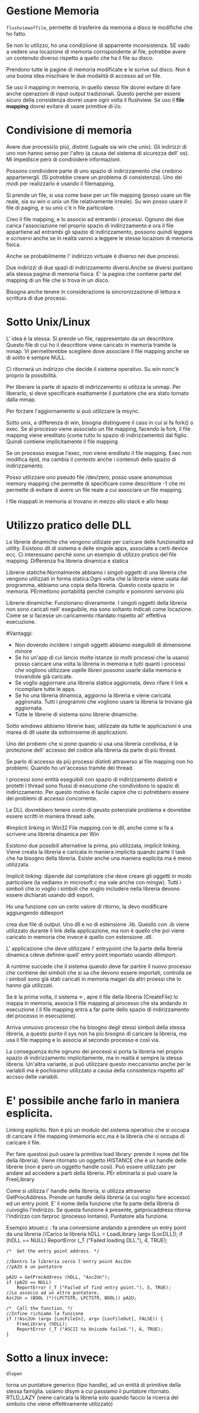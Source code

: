 Gestione Memoria
===

`flushviewoffile`, permette di trasferire da memoria a disco le modifiche che ho fatto.

Se non lo utilizzo, ho una condiziione di apparrente inconsistenza. SE vado a vedere una locazione di memoria corrispondente al file, potrebbe avere un contenuto diverso rispetto a quello che ha il file su disco.

Prendono tutte le pagine di memoria modificate e le scrive sul disco. Non è una buona idea mischiare le due modalità di accesso ad un file.

Se uso il mapping in memoria, in quello stesso file dovrei evitare di fare anche operazioni di input output tradizionali. Questo perchè per 
essere sicuro della consistenza dovrei usare ogni volta il flushview.
Se uso il __file mapping__ dovrei evitare di usare primitive di i/o.

Condivisione di memoria
====
Avere due processi(o più), distinti (uguale sia win che unix). Gli indirizzi di uno non hanno senso per l'altro (a causa del sistema di sicurezza dell' os). Mi impedisce però di condividere informazioni.

Possono condividere parte di uno spazio di indirizzamento che credono appartenergli.
(Si potrebbe creare un problema di consistenza).
Uno dei modi per realizzarlo è usando il filemapping.

Si prende un file, si usa come base per un file mapping (posso usare un file reale, sia su win o unix un file relativamente irreale). Su win posso usare il file di paging, e su unix c'è n file particolare.

Creo il file mapping, e lo associo ad entrambi i processi. Ognuno dei due carica l'associazione nel proprio spazio di indirizzamento e ora il file appartiene ad entrambi gli spazio di indirizzamento, possono quindi leggere e scrivervi anche se in realtà vanno a leggere le stesse locazioni di memoria fisica.

Anche se probabilmente l' indirizzo virtuale è diverso nei due processi.

Due indirizzi di due spazi di indirizzamento diversi.Anche se diversi puntano alla stessa pagina di memoria fisica. E' la pagina che contiene parte del mapping di un file che si trova in un disco.

Bisogna anche tenere in considerazione la sincronizzazione di lettura e scrittura di due processi.


Sotto Unix/Linux
=======
L' idea è la stessa. Si prende un file, rappresentato da un descrittore. Questo file di cui ho il descrittore viene caricato in memoria tramite la mmap. Vi permetterebbe scegliere dove associare il file mapping anche se di solito è sempre NULL.

Ci ritornerà un indirizzo che decide il sistema operativo.
Su win nonc'è proprio la possibilità. 

Per liberare la parte di spazio di indirizzamento si utilizza la unmap. Per liberarlo, si deve specificare esattamente il puntatore che era stato tornato dalla mmap.

Per forzare l'aggiornamento si può utilizzare la msync.

Sotto unix, a differenza di win, bisogna distinguere il caso in cui si fa fork() o exec. Se al processo viene associato un file mapping, facendo la fork, il file mapping viene ereditato (come tutto lo spazio di indirizzamento) dal figlio. Quindi contiene implicitamente il file mapping.

Se un processo esegue  l'exec, non viene ereditato il file mapping. Exec non modifica ilpid, ma cambia il contesto anche i contenuti dello spazio di indirizzamento.

Posso utilizzare uno pseudo file /dev/zero, posso usare anonumous memory mapping che permette di specificare come descrittore -1 che mi permette di evitare di avere un file reale a cui associare un file mapping.

I file mappati in memoria si trovano in mezzo allo stack e allo heap

Utilizzo pratico delle DLL
====
Le librerie dinamiche che vengono utilizate per caricare delle funzionalità ed utility. Esistono dll di sistema e delle singole apps, associate a certi device ecc.
Ci interessano perchè sono un esempio di utilizzo pratico del file mapping.
Differenza fra libreria dinamica e statica

Librerie statiche:Normalmente abbiamo i singoli oggetti di una libreria che vengono utilizzati in forma statica.Ogni volta che la libreria viene usata dal programma, abbiamo una copia della libreria.
Questo costa spazio in memoria. PErmettono portabilità perchè compilo e poinonmi servono più

Librerie dinamiche: Funzionano diveramente. I singoli oggetti della libreria non sono caricati nell' eseguibile, ma sono soltanto indicati come locazione. Come se si facesse un caricamento ritardato rispetto all' effettiva esecuzione.

#Vantaggi:

* Non dovendo incldere i singoli oggetti abbiamo eseguibili di dimensione minore
* Se ho un'app di cui lancio molte istanze (o molti processi che la usano) posso caricare una volta la libreria in memoria e tutti quanti i processi che vogliono utilizzare uqelle libreri possono usarle dalla memoria e trovandole già caricate.
 * Se voglio aggiornare una libreria statica aggiornata, devo rifare il link e ricompilare tutte le apps.
 * Se ho una libreria dinamica, aggiorno la libreria e viene caricata aggironata. Tutti i programmi che vogliono usare la libreria la trovano già aggiornata.
 * Tutte le librerie di sistema sono librerie dinamiche.

Sotto windows abbiamo librerie basi, utilizzate da tutte le applicazioni e una marea di dll usate da sottoinsieme di applicazioni.

Uno dei probemi che si pone quando si usa una libreria condivisa, è la protezione dell' accesso del codice alla libreria da parte di più thread.

Se parlo di accesso da più processi distinti attraverso al file mapping non ho problemi. Quando ho un'accesso tramite dei thread.

I processi sono entità eseguibili con spazio di indirizzamento distinti e protetti
I thread sono flussi di esecuzione che condividono lo spazio di indirizzamento. Per questo motivo è facile capire che ci potrebbero essere dei problemi di accesso concorrente.

Le DLL dovrebbero tenere conto di qeusto potenziale problema e dovrebbe essere scritti in maniera thread safe.

#Implicit linking in Win32
File mapping con le dll, anche come si fa a scrivere una libreria dinamica per Win

Esistono due possibili alternative la prima, più utilizzata, implicit linking. Viene creata la libreria e caricata in maniera implicita quando parte il task che ha bisogno della libreria. Esiste anche una maniera esplicita ma è meno utilizzata.

Implicit linking: dipende dal compilatore che deve creare gli oggetti in modo particolare (la vediamo in microsoft c ma vale anche con mingw).
Tutti i simboli che io voglio i simboli che voglio includere nella libreria devono essere dichiarati usando ddl export.

Ho una funzione con un certo valore di ritorno, la devo modificare aggiungendo ddlexport

crea due file di output. Uno dll e no di estensione .lib. Quesllo con .ib viene utilizzato durante il link della applicazione, ma non è quello che poi viene caricato in memoria che invece è quello con estensione .dll.

L' applicazione che deve utilizzare l' entrypoint che fa parte della lbreria dinamica cdeve definire quell' entry point importato usando dllimport.

A runtime succede che il sistema quando deve far partire il nuovo processo che contiene dei simboli che si sa che devono essere importati, controlla se i simboli sono già stati caricati in memoria magari da altri proessi che lo hanno già utilizzati.

Se è la prima volta, il sistema <-, apre il file della libreria (CreateFile) lo mappa in memoria, associa il file mapping al processo che sta andando in esecuzione ( il file mapping entra a far parte dello spazio di indirizzamento del processo in esecuzione).

Arriva unnuovo processo che ha bisogno degli stessi simboli della stessa libreria, a questo punto il sys non ha più bisogno di caricare la libreria, ma usa il file mapping e lo associa al secondo processo e così via.

La conseguenza èche ognuno dei processi si porta la libreria nel proprio spazio di indirizzamento implicitamente, ma in realtà è sempre la stessa libreria.
Un'altra variante, si può utilizzare questo meccanismo anche per le variabili ma è pochissimo utilizzato a causa della consistenza rispetto all' accsso delle variabili.

# E' possibile anche farlo in maniera esplicita.
Linking esplicito. Non è più un modulo del sistema operativo che si occupa di caricare il file mapping inmemoria ecc,ma è la libreria che si occupa di caricare il file.

Per fare questosi può usare la primitiva load library: prende il nome del file della libreria).
Viene ritornato un oggetto HISTANCE che è un handle delle librerie (non è però un oggetto handle così). Può essere utilizzato per andare ad accedere a parti della libreria.
PEr eliminarla si può usare la FreeLibrary

Come si utilizza l' handle della libreria, si utilizza attraverso GetProcAddress. Prende un handle della libreria (a cui voglio fare accesso) ed un entry point. E' il nome della funzione che fa parte della libreria di cuivoglio l'indirizzo.
Se questa funzione è presente, getprocaddress ritorna l'indirizzo con farproc (processo lontano). Puntatore alla funzione.

Esempio atouel.c : fa una conversione andando a prendere un entry point da una libreria
	//Carico la libreria
	hDLL = LoadLibrary (argv [LocDLL]);
	if (hDLL == NULL)
		ReportError (_T ("Failed loading DLL."), 4, TRUE);

	/*  Get the entry point address. */
	
	//Dentro la libreria cerco l'entry point Asc2Un
	//pA2U è un puntatore
	
	pA2U = GetProcAddress (hDLL, "Asc2Un"); 
	if (pA2U == NULL) 
		ReportError (_T ("Failed of find entry point."), 5, TRUE);
	//Lo associo ad un altro puntatore,
	Asc2Un = (BOOL (*)(LPCTSTR, LPCTSTR, BOOL)) pA2U;

	/*  Call the function. */
	//Infine richiamo la funzione
	if (!Asc2Un (argv [LocFileIn], argv [LocFileOut], FALSE)) {
		FreeLibrary (hDLL);
		ReportError (_T ("ASCII to Unicode failed."), 6, TRUE);
	}

# Sotto a linux invece:
	dlopen
torna un puntatore generico (tipo handle), ad un entità di primitive della stessa famiglia.
usiamo dlsym a cui passiamo il puntatore ritornato. RTLD_LAZY (viene caricata la libreria solo quando faccio la ricerca del simbolo che viene effettivamente utilizzato)




